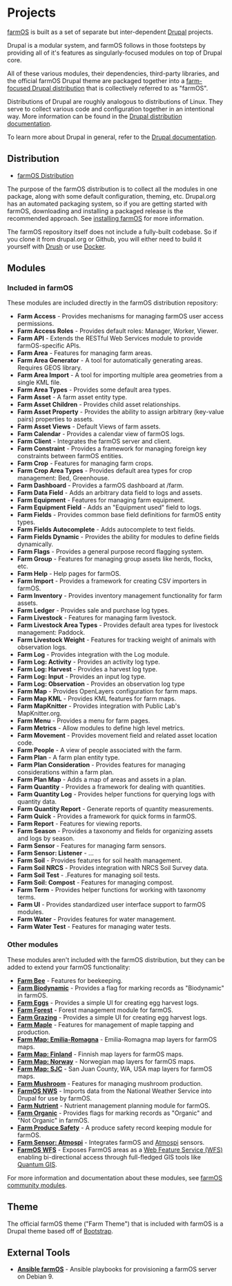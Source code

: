 # Projects

[farmOS] is built as a set of separate but inter-dependent [Drupal] projects.

Drupal is a modular system, and farmOS follows in those footsteps by providing
all of it's features as singularly-focused modules on top of Drupal core.

All of these various modules, their dependencies, third-party libraries, and
the official farmOS Drupal theme are packaged together into a
[farm-focused Drupal distribution] that is collectively referred to as "farmOS".

Distributions of Drupal are roughly analogous to distributions of Linux. They
serve to collect various code and configuration together in an intentional way.
More information can be found in the [Drupal distribution documentation].

To learn more about Drupal in general, refer to the [Drupal documentation].

## Distribution

* [farmOS Distribution]

The purpose of the farmOS distribution is to collect all the modules in one
package, along with some default configuration, theming, etc. Drupal.org has an
automated packaging system, so if you are getting started with farmOS,
downloading and installing a packaged release is the recommended approach. See
[installing farmOS] for more information.

The farmOS repository itself does not include a fully-built codebase. So if you
clone it from drupal.org or Github, you will either need to build it yourself
with [Drush] or use [Docker].

## Modules

### Included in farmOS

These modules are included directly in the farmOS distribution repository:

* **Farm Access** - Provides mechanisms for managing farmOS user access
  permissions.
* **Farm Access Roles** - Provides default roles: Manager, Worker, Viewer.
* **Farm API** - Extends the RESTful Web Services module to provide
  farmOS-specific APIs.
* **Farm Area** - Features for managing farm areas.
* **Farm Area Generator** - A tool for automatically generating areas. Requires
  GEOS library.
* **Farm Area Import** - A tool for importing multiple area geometries from a
  single KML file.
* **Farm Area Types** - Provides some default area types.
* **Farm Asset** - A farm asset entity type.
* **Farm Asset Children** - Provides child asset relationships.
* **Farm Asset Property** - Provides the ability to assign arbitrary (key-value
  pairs) properties to assets.
* **Farm Asset Views** - Default Views of farm assets.
* **Farm Calendar** - Provides a calendar view of farmOS logs.
* **Farm Client** - Integrates the farmOS server and client.
* **Farm Constraint** - Provides a framework for managing foreign key
  constraints between farmOS entities.
* **Farm Crop** - Features for managing farm crops.
* **Farm Crop Area Types** - Provides default area types for crop management:
  Bed, Greenhouse.
* **Farm Dashboard** - Provides a farmOS dashboard at /farm.
* **Farm Data Field** - Adds an arbitrary data field to logs and assets.
* **Farm Equipment** - Features for managing farm equipment.
* **Farm Equipment Field** - Adds an "Equipment used" field to logs.
* **Farm Fields** - Provides common base field definitions for farmOS entity
  types.
* **Farm Fields Autocomplete** - Adds autocomplete to text fields.
* **Farm Fields Dynamic** - Provides the ability for modules to define fields
  dynamically.
* **Farm Flags** - Provides a general purpose record flagging system.
* **Farm Group** - Features for managing group assets like herds, flocks, etc.
* **Farm Help** - Help pages for farmOS.
* **Farm Import** - Provides a framework for creating CSV importers in farmOS.
* **Farm Inventory** - Provides inventory management functionality for farm
  assets.
* **Farm Ledger** - Provides sale and purchase log types.
* **Farm Livestock** - Features for managing farm livestock.
* **Farm Livestock Area Types** - Provides default area types for livestock
  management: Paddock.
* **Farm Livestock Weight** - Features for tracking weight of animals with
  observation logs.
* **Farm Log** - Provides integration with the Log module.
* **Farm Log: Activity** - Provides an activity log type.
* **Farm Log: Harvest** - Provides a harvest log type.
* **Farm Log: Input** - Provides an input log type.
* **Farm Log: Observation** - Provides an observation log type
* **Farm Map** - Provides OpenLayers configuration for farm maps.
* **Farm Map KML** - Provides KML features for farm maps.
* **Farm MapKnitter** - Provides integration with Public Lab's MapKnitter.org.
* **Farm Menu** - Provides a menu for farm pages.
* **Farm Metrics** - Allow modules to define high level metrics.
* **Farm Movement** - Provides movement field and related asset location code.
* **Farm People** - A view of people associated with the farm.
* **Farm Plan** - A farm plan entity type.
* **Farm Plan Consideration** - Provides features for managing considerations
  within a farm plan.
* **Farm Plan Map** - Adds a map of areas and assets in a plan.
* **Farm Quantity** - Provides a framework for dealing with quantities.
* **Farm Quantity Log** - Provides helper functions for querying logs with
  quantity data.
* **Farm Quantity Report** - Generate reports of quantity measurements.
* **Farm Quick** - Provides a framework for quick forms in farmOS.
* **Farm Report** - Features for viewing reports.
* **Farm Season** -   Provides a taxonomy and fields for organizing assets and
  logs by season.
* **Farm Sensor** - Features for managing farm sensors.
* **Farm Sensor: Listener** - ...
* **Farm Soil** - Provides features for soil health management.
* **Farm Soil NRCS** - Provides integration with NRCS Soil Survey data.
* **Farm Soil Test** - .Features for managing soil tests.
* **Farm Soil: Compost** - Features for managing compost.
* **Farm Term** - Provides helper functions for working with taxonomy terms.
* **Farm UI** - Provides standardized user interface support to farmOS modules.
* **Farm Water** - Provides features for water management.
* **Farm Water Test** - Features for managing water tests.

### Other modules

These modules aren't included with the farmOS distribution, but they can be
added to extend your farmOS functionality:

* **[Farm Bee](https://github.com/farmOS/farm_bee)** - Features for beekeeping.
* **[Farm Biodynamic](https://github.com/farmOS/farm_biodynamic)** - Provides a
  flag for marking records as "Biodynamic" in farmOS.
* **[Farm Eggs](https://github.com/farmOS/farm_eggs)** - Provides a simple UI
  for creating egg harvest logs.
* **[Farm Forest](https://github.com/farmOS/farm_forest)** - Forest management
  module for farmOS.
* **[Farm Grazing](https://github.com/farmOS/farm_grazing)** - Provides a simple UI
  for creating egg harvest logs.
* **[Farm Maple](https://github.com/farmOS/farm_maple)** - Features for
  management of maple tapping and production.
* **[Farm Map: Emilia-Romagna](https://github.com/bonushenricus/farm_map_emrom)** -
  Emilia-Romagna map layers for farmOS maps.
* **[Farm Map: Finland](https://github.com/rkioski/farm_map_fi)** - Finnish map
  layers for farmOS maps.
* **[Farm Map: Norway](https://github.com/farmOS/farm_map_no)** - Norwegian map
  layers for farmOS maps.
* **[Farm Map: SJC](https://github.com/symbioquine/farm_map_sjc)** - San Juan
  County, WA, USA map layers for farmOS maps.
* **[Farm Mushroom](https://github.com/farmOS/farm_mushroom)** - Features for
  managing mushroom production.
* **[FarmOS NWS](https://github.com/almostengr/farmosnws)** - Imports data
  from the National Weather Service into Drupal for use by farmOS.
* **[Farm Nutrient](https://github.com/farmOS/farm_nutrient)** - Nutrient
  management planning module for farmOS.
* **[Farm Organic](https://github.com/farmOS/farm_organic)** - Provides flags
  for marking records as "Organic" and "Not Organic" in farmOS.
* **[Farm Produce Safety](https://github.com/farmOS/farm_produce_safety)** -
  A produce safety record keeping module for farmOS.
* **[Farm Sensor: Atmospi](https://github.com/mstenta/farm_sensor_atmospi)** -
  Integrates farmOS and [Atmospi](https://github.com/mstenta/atmospi) sensors.
* **[FarmOS WFS](https://github.com/symbioquine/farmOS_wfs)** -
  Exposes FarmOS areas as a [Web Feature Service (WFS)][WFS] enabling bi-directional
  access through full-fledged GIS tools like [Quantum GIS][QGIS].

For more information and documentation about these modules, see
[farmOS community modules].

## Theme

The official farmOS theme ("Farm Theme") that is included with farmOS is a
Drupal theme based off of [Bootstrap].

## External Tools

* **[Ansible farmOS]** - Ansible playbooks for provisioning a farmOS server on
  Debian 9.

[farmOS]: http://farmos.org
[Drupal]: https://drupal.org
[farm-focused Drupal distribution]: https://drupal.org/project/farm
[Drupal distribution documentation]: https://www.drupal.org/documentation/build/distributions
[Drupal documentation]: https://www.drupal.org/documentation
[farmOS Distribution]: https://drupal.org/project/farm
[installing farmOS]: /hosting/installing
[Drush]: http://www.drush.org
[Docker]: /development/docker
[farmOS community modules]: /guide/contrib
[Bootstrap]: https://drupal.org/project/bootstrap
[WFS]: https://www.opengeospatial.org/standards/wfs
[QGIS]: https://qgis.org/
[Ansible farmOS]: https://github.com/komatek21/Ansible_FarmOS

